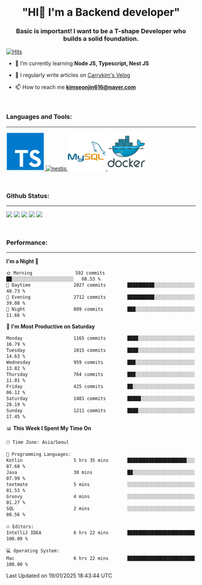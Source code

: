 <h1 align="center">"HI👋 I'm a Backend developer" </h1>
<h3 align="center">Basic is important! I want to be a T-shape Developer who builds a solid foundation.</h3>

[![Hits](https://hits.seeyoufarm.com/api/count/incr/badge.svg?url=https%3A%2F%2Fgithub.com%2Fgimseonjin&count_bg=%2318BFE5&title_bg=%23555555&icon=ko-fi.svg&icon_color=%23E7E7E7&title=hits&edge_flat=false)](https://hits.seeyoufarm.com)

- 🌱 I’m currently learning **Node JS, Typescript, Nest JS**

- 📝 I regularly write articles on [Carrykim's Velog](https://velog.io/@carrykim)

- 📫 How to reach me **kimseonjin616@naver.com**

<br/>

<h3 align="left">Languages and Tools:</h3>

***

<p align="left"> 
 <a href="https://www.typescriptlang.org/" target="_blank" rel="noreferrer"> <img src="https://raw.githubusercontent.com/devicons/devicon/master/icons/typescript/typescript-original.svg" alt="typescript" width="20%" height="20%"/> </a>
<a href="https://nestjs.com/" target="_blank" rel="noreferrer"> <img src="https://docs.nestjs.com/assets/logo-small.svg" alt="nestjs" width="20%" height="20%"/> </a> 
<a href="https://www.mysql.com/" target="_blank" rel="noreferrer"> <img src="https://raw.githubusercontent.com/devicons/devicon/master/icons/mysql/mysql-original-wordmark.svg" alt="mysql" width="20%" height="20%"/>  </a>
 <a href="https://www.docker.com/" target="_blank" rel="noreferrer"> <img src="https://raw.githubusercontent.com/devicons/devicon/master/icons/docker/docker-original-wordmark.svg" alt="docker" width="20%" height="20%"/> </a>
 </p>
</p>

<br/>

<h3 align="left">Github Status:</h3>

***

![](http://github-profile-summary-cards.vercel.app/api/cards/profile-details?username=gimseonjin&theme=nord_bright)
![](http://github-profile-summary-cards.vercel.app/api/cards/repos-per-language?username=gimseonjin&theme=nord_bright)
![](http://github-profile-summary-cards.vercel.app/api/cards/most-commit-language?username=gimseonjin&theme=nord_bright)
![](http://github-profile-summary-cards.vercel.app/api/cards/stats?username=gimseonjin&theme=nord_bright)
![](http://github-profile-summary-cards.vercel.app/api/cards/productive-time?username=gimseonjin&theme=nord_bright&utcOffset=8)


<br/>

<h3 align="left">Performance:</h3>

***

<!--START_SECTION:waka-->
**I'm a Night 🦉** 

```text
🌞 Morning                592 commits         ██░░░░░░░░░░░░░░░░░░░░░░░   08.53 % 
🌆 Daytime                2827 commits        ██████████░░░░░░░░░░░░░░░   40.73 % 
🌃 Evening                2712 commits        ██████████░░░░░░░░░░░░░░░   39.08 % 
🌙 Night                  809 commits         ███░░░░░░░░░░░░░░░░░░░░░░   11.66 % 
```
📅 **I'm Most Productive on Saturday** 

```text
Monday                   1165 commits        ████░░░░░░░░░░░░░░░░░░░░░   16.79 % 
Tuesday                  1015 commits        ████░░░░░░░░░░░░░░░░░░░░░   14.63 % 
Wednesday                959 commits         ███░░░░░░░░░░░░░░░░░░░░░░   13.82 % 
Thursday                 764 commits         ███░░░░░░░░░░░░░░░░░░░░░░   11.01 % 
Friday                   425 commits         ██░░░░░░░░░░░░░░░░░░░░░░░   06.12 % 
Saturday                 1401 commits        █████░░░░░░░░░░░░░░░░░░░░   20.19 % 
Sunday                   1211 commits        ████░░░░░░░░░░░░░░░░░░░░░   17.45 % 
```


📊 **This Week I Spent My Time On** 

```text
🕑︎ Time Zone: Asia/Seoul

💬 Programming Languages: 
Kotlin                   5 hrs 35 mins       ██████████████████████░░░   87.68 % 
Java                     30 mins             ██░░░░░░░░░░░░░░░░░░░░░░░   07.99 % 
textmate                 5 mins              ░░░░░░░░░░░░░░░░░░░░░░░░░   01.53 % 
Groovy                   4 mins              ░░░░░░░░░░░░░░░░░░░░░░░░░   01.27 % 
SQL                      2 mins              ░░░░░░░░░░░░░░░░░░░░░░░░░   00.56 % 

🔥 Editors: 
IntelliJ IDEA            6 hrs 22 mins       █████████████████████████   100.00 % 

💻 Operating System: 
Mac                      6 hrs 22 mins       █████████████████████████   100.00 % 
```


 Last Updated on 19/01/2025 18:43:44 UTC
<!--END_SECTION:waka-->

<div align="center">
  
